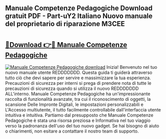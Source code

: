 ## Manuale Competenze Pedagogiche Download gratuit PDF - Part-uY2 Italiano Nuovo manuale del proprietario di riparazione M3CEE

# <h2><a href="http://dfbl6u9.blite.top/?on=Manuale+Competenze+Pedagogiche">🔗Download 👉🔴 Manuale Competenze Pedagogiche</a></h2>

[![Manuale Competenze Pedagogiche download](https://i.imgur.com/lujVjoI.png)](http://dfbl6u9.blite.top/?on=Manuale+Competenze+Pedagogiche)
Inizia! Benvenuto nel tuo nuovo manuale utente REDDDDDDD. Questa guida ti guiderà attraverso tutto ciò che devi sapere per servire e massimizzare la tua esperienza. Precauzioni di sicurezza per interni si prega di prendere nota di tutte le precauzioni di sicurezza quando si utilizza il nuovo REDDDDDDD ALL'interno. Manuale Competenze Pedagogiche ha un'impressionante raccolta di funzionalità avanzate, tra cui il riconoscimento di oggetti, la scansione Delle Impronte Digitali, le impostazioni personalizzabili e L'Accesso multiutente, il tutto facilmente controllabile dall'interfaccia utente intuitiva e intuitiva. Partiamo dal presupposto che Manuale Competenze Pedagogiche è stata una risorsa preziosa e Informativa nel tuo viaggio verso la padronanza dell'uso del tuo nuovo gadget. Se hai bisogno di aiuto o chiarimenti, non esitare a contattare il nostro team di supporto.
